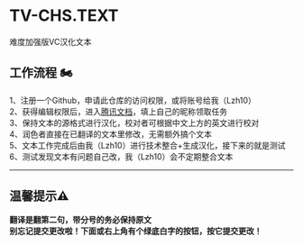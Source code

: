 # TV-CHS.TEXT
难度加强版VC汉化文本
## 工作流程 🏍
1、注册一个Github，申请此仓库的访问权限，或将账号给我（Lzh10）<br>
2、获得编辑权限后，进入[腾讯文档](https://docs.qq.com/sheet/DUHFScUdKS0pTcnVE?tab=BB08J2&u=c4b03b092c414286a8d20a745e0d2799)，填上自己的昵称领取任务  <br>
3、保持文本的源格式进行汉化，校对者可根据中文上方的英文进行校对  <br>
4、润色者直接在已翻译的文本里修改，无需额外搞个文本  <br>
5、文本工作完成后由我（Lzh10）进行技术整合+生成汉化，接下来的就是测试  <br>
6、测试发现文本有问题自己改，我（Lzh10）会不定期整合文本
***
## 温馨提示⚠
**翻译是翻第二句，带分号的务必保持原文**<br>
**别忘记提交更改啦！下面或右上角有个绿底白字的按钮，按它提交更改！**
